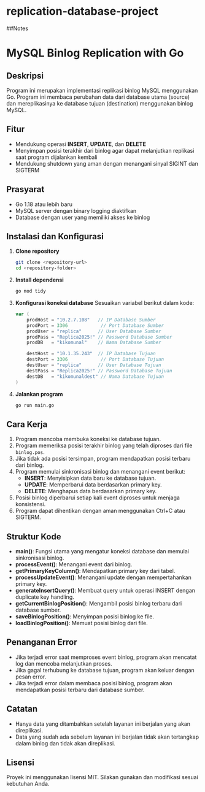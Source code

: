 # replication-database-project

##Notes

# MySQL Binlog Replication with Go

## Deskripsi

Program ini merupakan implementasi replikasi binlog MySQL menggunakan Go. Program ini membaca perubahan data dari database utama (source) dan mereplikasinya ke database tujuan (destination) menggunakan binlog MySQL.

## Fitur

- Mendukung operasi **INSERT**, **UPDATE**, dan **DELETE**
- Menyimpan posisi terakhir dari binlog agar dapat melanjutkan replikasi saat program dijalankan kembali
- Mendukung shutdown yang aman dengan menangani sinyal SIGINT dan SIGTERM

## Prasyarat

- Go 1.18 atau lebih baru
- MySQL server dengan binary logging diaktifkan
- Database dengan user yang memiliki akses ke binlog

## Instalasi dan Konfigurasi

1. **Clone repository**
   ```sh
   git clone <repository-url>
   cd <repository-folder>
   ```

2. **Install dependensi**
   ```sh
   go mod tidy
   ```

3. **Konfigurasi koneksi database**
   Sesuaikan variabel berikut dalam kode:
   ```go
   var (
       prodHost = "10.2.7.108"   // IP Database Sumber
       prodPort = 3306            // Port Database Sumber
       prodUser = "replica"      // User Database Sumber
       prodPass = "Replica2025!" // Password Database Sumber
       prodDB   = "kikomunal"    // Nama Database Sumber
   
       destHost = "10.1.35.243"  // IP Database Tujuan
       destPort = 3306            // Port Database Tujuan
       destUser = "replica"      // User Database Tujuan
       destPass = "Replica2025!" // Password Database Tujuan
       destDB   = "kikomunaldest" // Nama Database Tujuan
   )
   ```

4. **Jalankan program**
   ```sh
   go run main.go
   ```

## Cara Kerja

1. Program mencoba membuka koneksi ke database tujuan.
2. Program memeriksa posisi terakhir binlog yang telah diproses dari file `binlog.pos`.
3. Jika tidak ada posisi tersimpan, program mendapatkan posisi terbaru dari binlog.
4. Program memulai sinkronisasi binlog dan menangani event berikut:
   - **INSERT**: Menyisipkan data baru ke database tujuan.
   - **UPDATE**: Memperbarui data berdasarkan primary key.
   - **DELETE**: Menghapus data berdasarkan primary key.
5. Posisi binlog diperbarui setiap kali event diproses untuk menjaga konsistensi.
6. Program dapat dihentikan dengan aman menggunakan Ctrl+C atau SIGTERM.

## Struktur Kode

- **main()**: Fungsi utama yang mengatur koneksi database dan memulai sinkronisasi binlog.
- **processEvent()**: Menangani event dari binlog.
- **getPrimaryKeyColumn()**: Mendapatkan primary key dari tabel.
- **processUpdateEvent()**: Menangani update dengan mempertahankan primary key.
- **generateInsertQuery()**: Membuat query untuk operasi INSERT dengan duplicate key handling.
- **getCurrentBinlogPosition()**: Mengambil posisi binlog terbaru dari database sumber.
- **saveBinlogPosition()**: Menyimpan posisi binlog ke file.
- **loadBinlogPosition()**: Memuat posisi binlog dari file.

## Penanganan Error

- Jika terjadi error saat memproses event binlog, program akan mencatat log dan mencoba melanjutkan proses.
- Jika gagal terhubung ke database tujuan, program akan keluar dengan pesan error.
- Jika terjadi error dalam membaca posisi binlog, program akan mendapatkan posisi terbaru dari database sumber.

## Catatan

- Hanya data yang ditambahkan setelah layanan ini berjalan yang akan direplikasi.
- Data yang sudah ada sebelum layanan ini berjalan tidak akan tertangkap dalam binlog dan tidak akan direplikasi.

## Lisensi

Proyek ini menggunakan lisensi MIT. Silakan gunakan dan modifikasi sesuai kebutuhan Anda.


